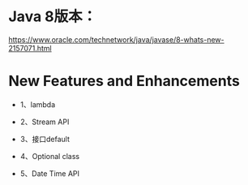 # Java 8版本：
https://www.oracle.com/technetwork/java/javase/8-whats-new-2157071.html


# New Features and Enhancements
- 1、lambda

- 2、Stream API

- 3、接口default

- 4、Optional class

- 5、Date Time API
